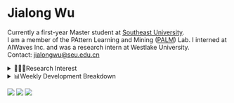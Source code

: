 #  Jialong Wu

Currently a first-year Master student at [Southeast University](https://www.seu.edu.cn/english/).<br>
I am a member of the PAttern Learning and Mining ([PALM](http://palm.seu.edu.cn/home.html)) Lab. I interned at AIWaves Inc. and was a research intern at Westlake University.<br>
Contact: jialongwu@seu.edu.cn
<details><summary>👨🏻‍💻Research Interest</summary>
My current research interests primarily encompass three aspects:

- Exploring the **synergies** between large-scale and small-scale models.
- Investigating the <strong>personalization and interactive</strong> abilities of LLMs.
- Utilizing  <strong>causal inference</strong>  to mitigate bias in conventional NLP tasks.

</details>

<details><summary>📊Weekly Development Breakdown</summary>

<!--START_SECTION:waka-->

```txt
From: 01 March 2024 - To: 08 March 2024

Total Time: 11 hrs

Python       6 hrs 46 mins   ███████████████▒░░░░░░░░░   61.59 %
HTML         1 hr 24 mins    ███▒░░░░░░░░░░░░░░░░░░░░░   12.77 %
Other        43 mins         █▓░░░░░░░░░░░░░░░░░░░░░░░   06.64 %
Markdown     41 mins         █▓░░░░░░░░░░░░░░░░░░░░░░░   06.31 %
TeX          30 mins         █░░░░░░░░░░░░░░░░░░░░░░░░   04.66 %
```

<!--END_SECTION:waka-->

[![wakatime](https://wakatime.com/badge/user/c6720b29-9431-4a60-bc9d-e1fb2b6bd65f.svg)](https://wakatime.com/@c6720b29-9431-4a60-bc9d-e1fb2b6bd65f)
</details>

[![](https://img.shields.io/badge/Google%20Scholar-4385FE.svg?&color=d6d6d6&style=flat-square&logo=google-scholar)](https://scholar.google.com/citations?user=6eg2m4YAAAAJ)
[![](https://img.shields.io/badge/dynamic/json?label=Citations&query=citationCount&url=https%3A%2F%2Fapi.semanticscholar.org%2Fgraph%2Fv1%2Fauthor%2F2240542238%3Ffields%3DcitationCount&style=flat-square&logo=semanticscholar&labelColor=gray&color=gray)](https://www.semanticscholar.org/author/Jialong-Wu/2240542238)
![](https://komarev.com/ghpvc/?username=callanwu)
